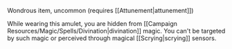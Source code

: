 
Wondrous item, uncommon (requires [[Attunement|attunement]])

While wearing this amulet, you are hidden from [[Campaign Resources/Magic/Spells/Divination|divination]] magic. You can't be targeted by such magic or perceived through magical [[Scrying|scrying]] sensors.